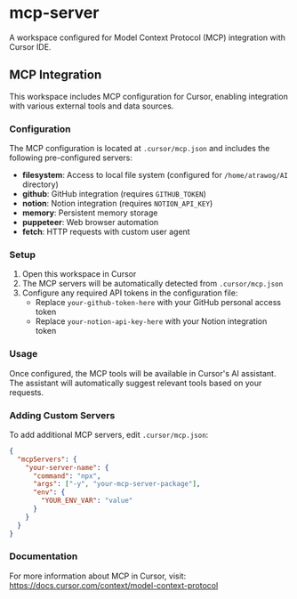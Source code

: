 # mcp-server

A workspace configured for Model Context Protocol (MCP) integration with Cursor IDE.

## MCP Integration

This workspace includes MCP configuration for Cursor, enabling integration with various external tools and data sources.

### Configuration

The MCP configuration is located at `.cursor/mcp.json` and includes the following pre-configured servers:

- **filesystem**: Access to local file system (configured for `/home/atrawog/AI` directory)
- **github**: GitHub integration (requires `GITHUB_TOKEN`)
- **notion**: Notion integration (requires `NOTION_API_KEY`)
- **memory**: Persistent memory storage
- **puppeteer**: Web browser automation
- **fetch**: HTTP requests with custom user agent

### Setup

1. Open this workspace in Cursor
2. The MCP servers will be automatically detected from `.cursor/mcp.json`
3. Configure any required API tokens in the configuration file:
   - Replace `your-github-token-here` with your GitHub personal access token
   - Replace `your-notion-api-key-here` with your Notion integration token

### Usage

Once configured, the MCP tools will be available in Cursor's AI assistant. The assistant will automatically suggest relevant tools based on your requests.

### Adding Custom Servers

To add additional MCP servers, edit `.cursor/mcp.json`:

```json
{
  "mcpServers": {
    "your-server-name": {
      "command": "npx",
      "args": ["-y", "your-mcp-server-package"],
      "env": {
        "YOUR_ENV_VAR": "value"
      }
    }
  }
}
```

### Documentation

For more information about MCP in Cursor, visit: https://docs.cursor.com/context/model-context-protocol